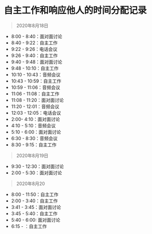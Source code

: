# 自主工作和响应他人的时间分配记录

> 2020年8月18日

- 8:00 - 8:40：面对面讨论
- 8:40 - 9:22：自主工作 
- 9:22 - 9:26：电话会议
- 9:26 - 9:40：自主工作
- 9:40 - 9:48：面对面讨论
- 9:48 - 10:10：自主工作
- 10:10 - 10:43：音频会议
- 10:43 - 10:59：自主工作
- 10:59 - 11:06：音频会议
- 11:06 - 11:08：自主工作
- 11:08 - 11:20：面对面讨论
- 11:20 - 12:01：音频会议
- 12:03 - 12:05：电话会议
- 2:00- 4:10：面对面讨论
- 4:10 - 5:10：音频会议
- 5:10 - 6:00：面对面讨论
- 6:30 -  8:30：音频会议
- 8:30 - 9:15：自主工作

> 2020年8月19日
- 9:30 - 12:30：面对面讨论
- 2:00 - 5:30：面对面讨论

> 2020年8月20

- 8:00 - 11:50：自主工作
- 2:00 - 3:40：自主工作
- 3:41 - 3:45：面对面讨论
- 3:45 - 5:40：自主工作
- 5:40 - 6:00: 面对面讨论
- 6:15 - ：自主工作

